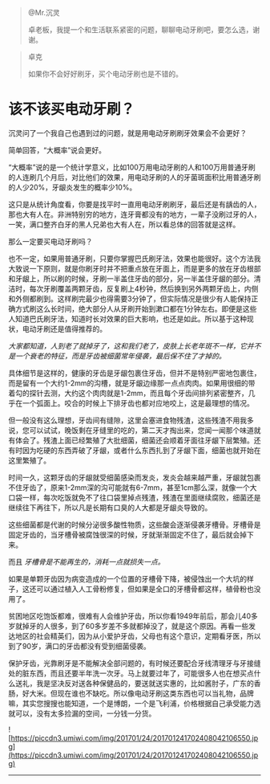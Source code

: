 > @Mr.沉灵
> 
> 卓老板，我提一个和生活联系紧密的问题，聊聊电动牙刷吧，要怎么选，谢谢。

> 卓克
> 
> 如果你不会好好刷牙，买个电动牙刷也是不错的。

# 该不该买电动牙刷？

沉灵问了一个我自己也遇到过的问题，就是用电动牙刷刷牙效果会不会更好？

简单回答，“大概率”说会更好。

“大概率”说的是一个统计学意义，比如100万用电动牙刷的人和100万用普通牙刷的人连刷几个月后，对比他们的效果，用电动牙刷的人的牙菌斑面积比用普通牙刷的人少20%，牙龈炎发生的概率少10%。

这只是从统计角度看，你要是找平时一直用电动牙刷刷牙，最后还是有龋齿的人，那也大有人在。非洲特别穷的地方，连牙膏都没有的地方，一辈子没刷过牙的人，一笑，满口整齐白牙的黑人兄弟也大有人在，所以看总体的回答就是这样。

那么一定要买电动牙刷吗？

也不一定，如果用普通牙刷，只要你掌握巴氏刷牙法，效果也能很好。这个方法我大致说一下原则，就是你刷牙时并不把重点放在牙面上，而是更多的放在牙齿根部和牙龈上，所以刷的时候，牙刷一半盖住牙齿的部分，另一半盖住牙龈的部分。清洁时，每次牙刷覆盖两颗牙齿，反复刷上4秒钟，然后换到另外两颗牙齿上，内侧和外侧都刷到。这样刷完最少也得需要3分钟了，但实际情况是很少有人能保持正确方式刷这么长时间，绝大部分人从牙刷开始到漱口都在1分钟左右。即便是这些人知道巴氏刷牙法，知道时长对效果的巨大影响，也还是如此。所以基于这种现状，电动牙刷还是值得推荐的。

 *大家都知道，人到老了就掉牙了，这和我们老了，皮肤上长老年斑不一样，它并不是一个衰老的特征，而是牙齿被细菌常年侵袭，最后保不住了才掉的。*

具体细节是这样的，健康的牙齿是牙龈包裹住牙齿，但并不是特别严密地包裹住，而是留有一个大约1-2mm的沟槽，就是牙龈边缘那一点点肉肉。如果用很细的带着勾的探针去测，大约这个肉肉就是1-2mm，而且每个牙齿间排列紧密整齐，几乎在一个弧面上。咬合的时候上下排牙齿也都对应地咬上，这是最理想的情况。

但一般没有这么理想，牙齿间有缝隙，这里会塞进食物残渣，这些残渣不用我多说，您可以试试，晚饭剩在牙缝里的吃的，第二天才掏出来，您闻一闻那个味道就有体会了。残渣上面已经繁殖了大批细菌，细菌还会顺着牙面往牙龈下层繁殖。还有时因为吃硬的东西弄破了牙龈，或者什么东西扎到了牙龈下面，细菌也就开始在这里繁殖了。

时间一久，这颗牙齿的牙龈就受细菌感染而发炎，发炎会越来越严重，牙龈就包裹不住牙齿了，原来1-2mm深的沟可能就有6-7mm，甚至1cm那么深，就像一个大口袋一样，每次吃饭就免不了往口袋里掉点残渣，残渣在里面继续腐败，细菌还是继续往下再往下，所以凡是长期有口臭的人大都是牙龈炎导致的。

这些细菌都是代谢的时候分泌很多酸性物质，这些酸会逐渐侵袭牙槽骨。牙槽骨是固定牙齿的，当牙槽骨被腐蚀很深的时候，牙就渐渐固定不住了，最后就会掉下来。

而且 *牙槽骨是不能再生的，消耗一点就损失一点。*

如果是单颗牙齿因为病变造成的一个位置的牙槽骨下降，被侵蚀出一个大坑的样子，这还可以通过植入人工骨粉修复，但如果是全口的牙槽骨都这样，植骨粉也没用了。

贫困地区吃饱饭都难，很难有人会维护牙齿，所以你看1949年前后，那会儿40多岁就掉牙的人很多，到了60多岁差不多就都掉没了，就是这个原因。再看一些发达地区的社会精英们，因为从小爱护牙齿，父母也有这个意识，定期看牙医，所以到了90岁，满口的牙齿都没有受到细菌侵袭。

保护牙齿，光靠刷牙是不能解决全部问题的，有时候还要配合牙线清理牙与牙接缝处的脏东西，而且还要半年洗一次牙。马上就要过年了，可能很多人也在想买点什么送礼，我是坚决反对送各种保健品的，要送就送实惠的，比如酱肘子，广东的香肠，好大米。但现在谁也不缺吃。所以像电动牙刷这类东西也可以当礼物，品牌嘛，其实您搜搜也能知道，一个是博朗，一个是飞利浦，价格根据自己承受能力选就可以，没有太多捡漏的空间，一分钱一分货。

![https://piccdn3.umiwi.com/img/201701/24/201701241702408042106550.jpg](https://piccdn3.umiwi.com/img/201701/24/201701241702408042106550.jpg)

---
